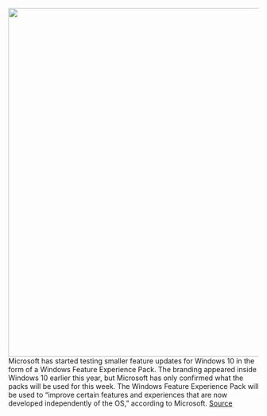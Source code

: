 <img src='https://cdn.vox-cdn.com/thumbor/Na9OiSdzFhF4QjGfWwztv8ijd4o=/0x0:2040x1360/1200x800/filters:focal(857x517:1183x843)/cdn.vox-cdn.com/uploads/chorus_image/image/68045025/mswindows1_2040.0.0.jpg' width='700px' /><br/>
Microsoft has started testing smaller feature updates for Windows 10 in the form of a Windows Feature Experience Pack. The branding appeared inside Windows 10 earlier this year, but Microsoft has only confirmed what the packs will be used for this week. The Windows Feature Experience Pack will be used to “improve certain features and experiences that are now developed independently of the OS,” according to Microsoft.
<a href='https://www.theverge.com/2020/12/1/21755467/microsoft-windows-feature-experience-pack-features-windows-10'> Source <a/>